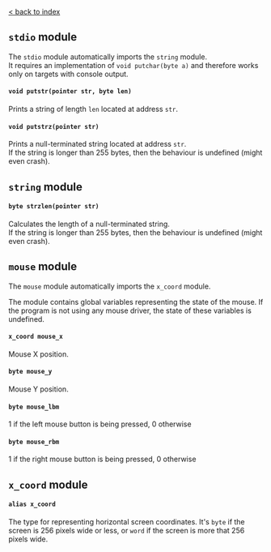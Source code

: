 [< back to index](../index.md)

## `stdio` module

The `stdio` module automatically imports the `string` module.  
It requires an implementation of `void putchar(byte a)` and therefore works only on targets with console output.

#### `void putstr(pointer str, byte len)`

Prints a string of length `len` located at address `str`.  

#### `void putstrz(pointer str)`

Prints a null-terminated string located at address `str`.  
If the string is longer than 255 bytes, then the behaviour is undefined (might even crash).

## `string` module

#### `byte strzlen(pointer str)`

Calculates the length of a null-terminated string.  
If the string is longer than 255 bytes, then the behaviour is undefined (might even crash).

## `mouse` module

The `mouse` module automatically imports the `x_coord` module.

The module contains global variables representing the state of the mouse.
If the program is not using any mouse driver, the state of these variables is undefined.

#### `x_coord mouse_x`

Mouse X position.   

#### `byte mouse_y`

Mouse Y position.   

#### `byte mouse_lbm`

1 if the left mouse button is being pressed, 0 otherwise 

#### `byte mouse_rbm`

1 if the right mouse button is being pressed, 0 otherwise 

## `x_coord` module

#### `alias x_coord`

The type for representing horizontal screen coordinates.
It's `byte` if the screen is 256 pixels wide or less,
or `word` if the screen is more that 256 pixels wide. 